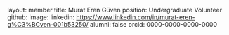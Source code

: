 layout: member
title: Murat Eren Güven
position: Undergraduate Volunteer
github:
image:
linkedin: https://www.linkedin.com/in/murat-eren-g%C3%BCven-001b53250/
alumni: false
orcid: 0000-0000-0000-0000
